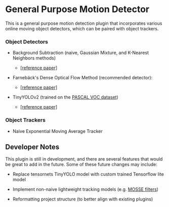# General Purpose Motion Detector

This is a general purpose motion detection plugin that incorporates various online moving object detectors, which can be paired with object trackers.

### Object Detectors

* Background Subtraction (naive, Gaussian Mixture, and K-Nearest Neighbors methods)
	* [[reference paper]](https://www.sciencedirect.com/science/article/abs/pii/S0167865505003521)
* Farnebäck's Dense Optical Flow Method (recommended detector):
	* [[reference paper]](https://www.researchgate.net/publication/225138825_Two-Frame_Motion_Estimation_Based_on_Polynomial_Expansion)

* TinyYOLOv2 (trained on the [PASCAL VOC dataset](https://www.kaggle.com/gopalbhattrai/pascal-voc-2012-dataset))
	* [[reference paper]](https://ieeexplore.ieee.org/document/7780460) 

### Object Trackers

* Naive Exponential Moving Average Tracker

## Developer Notes

This plugin is still in development, and there are several features that would be great to add in the future. 
Some of these future changes may include:

* Replace tensornets TinyYOLO model with custom trained Tensorflow lite model

* Implement non-naive lightweight tracking models (e.g. [MOSSE filters](https://www.cs.colostate.edu/~draper/papers/bolme_cvpr10.pdf))

* Reformatting project structure (to better align with existing plugins)

